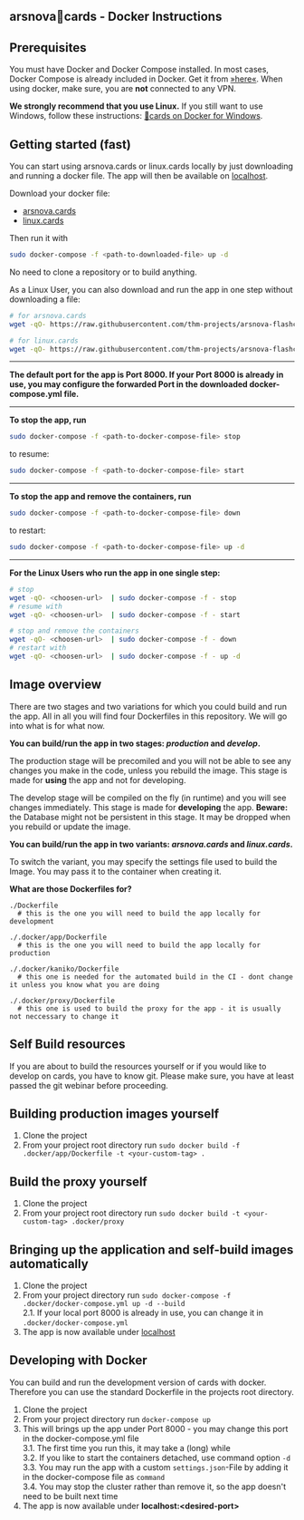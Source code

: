 arsnova🍅cards - Docker Instructions
---

## Prerequisites
You must have Docker and Docker Compose installed. In most cases, Docker Compose is already included in Docker. Get it from [»here«](https://docs.docker.com/install). When using docker, make sure, you are **not** connected to any VPN.

**We strongly recommend that you use Linux.** If you still want to use Windows, follow these instructions: [🍅cards on Docker for Windows](./docker_win_readme.md).

## Getting started (fast)
You can start using arsnova.cards or linux.cards locally by just downloading and running a docker file. The app will then be available on [localhost](http://localhost).

Download your docker file:
- [arsnova.cards](.docker/docker-compose-cards.yml)
- [linux.cards](.docker/docker-compose-linux.yml)

Then run it with
```bash
sudo docker-compose -f <path-to-downloaded-file> up -d
```

No need to clone a repository or to build anything.

As a Linux User, you can also download and run the app in one step without downloading a file:
```bash
# for arsnova.cards
wget -qO- https://raw.githubusercontent.com/thm-projects/arsnova-flashcards/master/.docker/docker-compose-cards.yml  | sudo docker-compose -f - up -d

# for linux.cards
wget -qO- https://raw.githubusercontent.com/thm-projects/arsnova-flashcards/master/.docker/docker-compose-linux.yml  | sudo docker-compose -f - up -d
```

---

**The default port for the app is Port 8000. If your Port 8000 is already in use, you may configure the forwarded Port in the downloaded docker-compose.yml file.**

---

**To stop the app, run**
```bash
sudo docker-compose -f <path-to-docker-compose-file> stop
```
to resume:
```bash
sudo docker-compose -f <path-to-docker-compose-file> start
```

---

**To stop the app and remove the containers, run**
```bash
sudo docker-compose -f <path-to-docker-compose-file> down
```
to restart:
```bash
sudo docker-compose -f <path-to-docker-compose-file> up -d
```

---

**For the Linux Users who run the app in one single step:**
```bash
# stop
wget -qO- <choosen-url>  | sudo docker-compose -f - stop
# resume with
wget -qO- <choosen-url>  | sudo docker-compose -f - start

# stop and remove the containers
wget -qO- <choosen-url>  | sudo docker-compose -f - down
# restart with
wget -qO- <choosen-url>  | sudo docker-compose -f - up -d
```

## Image overview
There are two stages and two variations for which you could build and run the app. All in all you will find four Dockerfiles in this repository. We will go into what is for what now.

**You can build/run the app in two stages: _production_ and _develop_.**

The production stage will be precomiled and you will not be able to see any changes you make in the code, unless you rebuild the image. This stage is made for **using** the app and not for developing.

The develop stage will be compiled on the fly (in runtime) and you will see changes immediately. This stage is made for **developing** the app. **Beware:** the Database might not be persistent in this stage. It may be dropped when you rebuild or update the image.

**You can build/run the app in two variants: _arsnova.cards_ and _linux.cards_.**

To switch the variant, you may specify the settings file used to build the Image. You may pass it to the container when creating it.

**What are those Dockerfiles for?**
```
./Dockerfile
  # this is the one you will need to build the app locally for development

./.docker/app/Dockerfile
  # this is the one you will need to build the app locally for production

./.docker/kaniko/Dockerfile
  # this one is needed for the automated build in the CI - dont change it unless you know what you are doing

./.docker/proxy/Dockerfile
  # this one is used to build the proxy for the app - it is usually not neccessary to change it
```

## Self Build resources
If you are about to build the resources yourself or if you would like to develop on cards, you have to know git. Please make sure, you have at least passed the git webinar before proceeding.

## Building production images yourself
1. Clone the project
2. From your project root directory run `sudo docker build -f .docker/app/Dockerfile -t <your-custom-tag> .`

## Build the proxy yourself
1. Clone the project
2. From your project root directory run `sudo docker build -t <your-custom-tag> .docker/proxy`

## Bringing up the application and self-build images automatically
1. Clone the project
2. From your project directory run `sudo docker-compose -f .docker/docker-compose.yml up -d --build`\
  2.1. If your local port 8000 is already in use, you can change it in `.docker/docker-compose.yml`
3. The app is now available under [localhost](http://localhost)

## Developing with Docker
You can build and run the development version of cards with docker. Therefore you can use the standard Dockerfile in the projects root directory.
1. Clone the project
2. From your project directory run `docker-compose up`
3. This will brings up the app under Port 8000 - you may change this port in the docker-compose.yml file\
  3.1. The first time you run this, it may take a (long) while\
  3.2. If you like to start the containers detached, use command option `-d`\
  3.3. You may run the app with a custom `settings.json`-File by adding it in the docker-compose file as `command`\
  3.4. You may stop the cluster rather than remove it, so the app doesn't need to be built next time
4. The app is now available under **localhost:\<desired-port\>**
